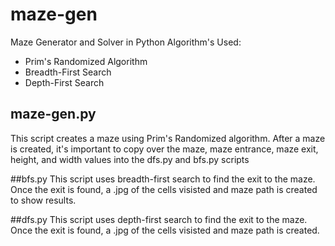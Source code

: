 # maze-gen
Maze Generator and Solver in Python
Algorithm's Used:
* Prim's Randomized Algorithm
* Breadth-First Search
* Depth-First Search


## maze-gen.py
This script creates a maze using Prim's Randomized algorithm. After a maze is created, it's important to copy over the maze, maze entrance, maze exit, height, and width values into the dfs.py and bfs.py scripts

##bfs.py
This script uses breadth-first search to find the exit to the maze. Once the exit is found, a .jpg of the cells visisted and maze path is created to show results. 

##dfs.py
This script uses depth-first search to find the exit to the maze. Once the exit is found, a .jpg of the cells visisted and maze path is created. 


